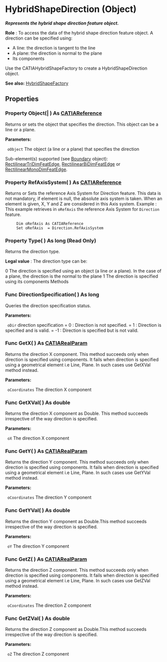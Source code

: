 # HybridShapeDirection (Object)

**_Represents the hybrid shape direction feature object._**

**Role** : To access the data of the hybrid shape direction feature object. A direction can be specified using:

  * A line: the direction is tangent to the line
  * A plane: the direction is normal to the plane
  * Its components

Use the CATIAHybridShapeFactory to create a HybridShapeDirection object.

**See also:**      [HybridShapeFactory](../GSMInterfaces/interface_HybridShapeFactory_68680.md)

## Properties

### Property **Object**(| ) As [CATIAReference](../InfInterfaces/interface_Reference_17481.md)

   Returns or sets the object that specifies the direction.
This object can be a line or a plane.

**Parameters:**

` oObject`      The object (a line or a plane) that specifies the direction

Sub-element(s) supported (see
[Boundary](../MecModInterfaces/interface_Boundary_14542.md) object): [RectilinearTriDimFeatEdge](../MecModInterfaces/interface_RectilinearTriDimFeatEdge_125698.md), [RectilinearBiDimFeatEdge](../MecModInterfaces/interface_RectilinearBiDimFeatEdge_114366.md) or [RectilinearMonoDimFeatEdge](../MecModInterfaces/interface_RectilinearMonoDimFeatEdge_136236.md).  
### Property **RefAxisSystem**( ) As [CATIAReference](../InfInterfaces/interface_Reference_17481.md)

   Returns or Sets the reference Axis System for Direction feature.
This data is not mandatory, if element is null, the absolute axis system is taken.
When an element is given, X, Y and Z are considered in this Axis system. Example
:      This example retrieves in `oRefAxis` the reference Axis System for `Direction` feature.

```VBScript
     Dim oRefAxis As CATIAReference
     Set oRefAxis  = Direction.RefAxisSystem

```

### Property **Type**( ) As long (Read Only)

   Returns the direction type.

**Legal value** : The direction type can be:

0
    The direction is specified using an object (a line or a plane). In the case of a plane, the direction is the normal to the plane
1
    The direction is specified using its components
Methods

### Func **DirectionSpecification**( ) As long

   Queries the direction specification status.

**Parameters:**

` oDir`      direction specification = 0 : Direction is not specified. = 1 : Direction is specified and is valid. = -1 : Direction is specified but is not valid.

### Func **GetX**( ) As [CATIARealParam](../KnowledgeInterfaces/interface_RealParam_17053.md)

   Returns the direction X component. This method succeeds only when direction is specified using components. It fails when direction is specified using a geometrical element i.e Line, Plane. In such cases use GetXVal method instead.

**Parameters:**

` oCoordinates`      The direction X component

### Func **GetXVal**( ) As double

   Returns the direction X component as Double. This method succeeds irrespective of the way direction is specified.

**Parameters:**

` oX`      The direction X component

### Func **GetY**( ) As [CATIARealParam](../KnowledgeInterfaces/interface_RealParam_17053.md)

   Returns the direction Y component. This method succeeds only when direction is specified using components. It fails when direction is specified using a geometrical element i.e Line, Plane. In such cases use GetYVal method instead.

**Parameters:**

` oCoordinates`      The direction Y component

### Func **GetYVal**( ) As double

   Returns the direction Y component as Double.This method succeeds irrespective of the way direction is specified.

**Parameters:**

` oY`      The direction Y component

### Func **GetZ**( ) As [CATIARealParam](../KnowledgeInterfaces/interface_RealParam_17053.md)

   Returns the direction Z component. This method succeeds only when direction is specified using components. It fails when direction is specified using a geometrical element i.e Line, Plane. In such cases use GetZVal method instead.

**Parameters:**

` oCoordinates`      The direction Z component

### Func **GetZVal**( ) As double

   Returns the direction Z component as Double.This method succeeds irrespective of the way direction is specified.

**Parameters:**

` oZ`      The direction Z component